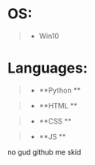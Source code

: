 # **OS:**

> - Win10

# Languages:

> - **Python **

> - **HTML **

> - **CSS **

> - **JS **







no gud github me skid
